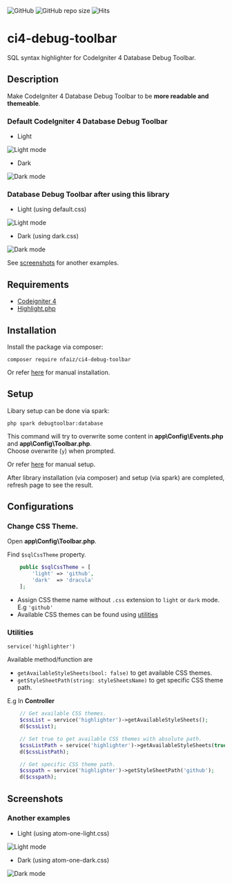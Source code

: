 ![GitHub](https://img.shields.io/github/license/nfaiz/ci4-debug-toolbar)
![GitHub repo size](https://img.shields.io/github/repo-size/nfaiz/ci4-debug-toolbar?label=size)
![Hits](https://hits.seeyoufarm.com/api/count/incr/badge.svg?url=nfaiz/ci4-debug-toolbar)

# ci4-debug-toolbar
SQL syntax highlighter for CodeIgniter 4 Database Debug Toolbar.


## Description
Make CodeIgniter 4 Database Debug Toolbar to be **more readable and themeable**.<br />

### Default CodeIgniter 4 Database Debug Toolbar

* Light<br />
<img src="https://user-images.githubusercontent.com/1330109/125154813-894c0b80-e18e-11eb-8bf3-4e6834437ad9.png" alt="Light mode">

* Dark<br />
<img src="https://user-images.githubusercontent.com/1330109/125154888-ef389300-e18e-11eb-88f6-7f066ec09775.png" alt="Dark mode">

### Database Debug Toolbar after using this library

* Light (using default.css)<br />
<img src="https://user-images.githubusercontent.com/1330109/125154946-450d3b00-e18f-11eb-982f-93fcc3d09e06.png" alt="Light mode">

* Dark (using dark.css)<br />
<img src="https://user-images.githubusercontent.com/1330109/125155349-bf3ebf00-e191-11eb-922f-8b9bd9f12df8.png" alt="Dark mode">

See [screenshots](#screenshots) for another examples.


## Requirements
* [Codeigniter 4](https://github.com/codeigniter4/CodeIgniter4)
* [Highlight.php](https://github.com/scrivo/highlight.php)


## Installation
Install the package via composer:

    composer require nfaiz/ci4-debug-toolbar

Or refer [here](docs/MANUAL.md#installation) for manual installation.


## Setup
Libary setup can be done via spark:

    php spark debugtoolbar:database

This command will try to overwrite some content in **app\Config\Events.php** and **app\Config\Toolbar.php**.<br /> 
Choose overwrite (`y`) when prompted.

Or refer [here](docs/MANUAL.md#setup) for manual setup.<br />


After library installation (via composer) and setup (via spark) are completed, refresh page to see the result.


## Configurations

### Change CSS Theme.
Open **app\Config\Toolbar.php**.

Find `$sqlCssTheme` property.

```php
    public $sqlCssTheme = [
        'light' => 'github',
        'dark'  => 'dracula'
    ];
```
* Assign CSS theme name without `.css` extension to `light` or `dark` mode. E.g `'github'`
* Available CSS themes can be found using [utilities](docs/MANUAL.md#utilities) 

### Utilities
`service('highlighter')`

Available method/function are
* `getAvailableStyleSheets(bool: false)` to get available CSS themes.
* `getStyleSheetPath(string: styleSheetsName)` to get specific CSS theme path.

E.g In **Controller**

```php
    // Get available CSS themes.
    $cssList = service('highlighter')->getAvailableStyleSheets();
    d($cssList);

    // Set true to get available CSS themes with absolute path.
    $cssListPath = service('highlighter')->getAvailableStyleSheets(true);
    d($cssListPath);

    // Get specific CSS theme path.
    $csspath = service('highlighter')->getStyleSheetPath('github');
    d($csspath);
```

## Screenshots

### Another examples

* Light (using atom-one-light.css)
<img src="https://user-images.githubusercontent.com/1330109/125155187-bb5e6d00-e190-11eb-91a5-b4c2f7da46e4.png" alt="Light mode">

* Dark (using atom-one-dark.css)
<img src="https://user-images.githubusercontent.com/1330109/125155379-fca34c80-e191-11eb-981f-8fb6e8df9794.png" alt="Dark mode">

